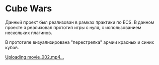 # Cube Wars

Данный проект был реализован в рамках практики по ECS. В данном проекте я реализовал прототип игры с нуля, с использованием нескольких плагинов.

В прототипе визуализирована "перестрелка" армии красных и синих кубов. 

[Uploading movie_002.mp4…](https://github.com/user-attachments/assets/bc8f7b66-0f10-4b2f-9894-691eab3ef85f)
